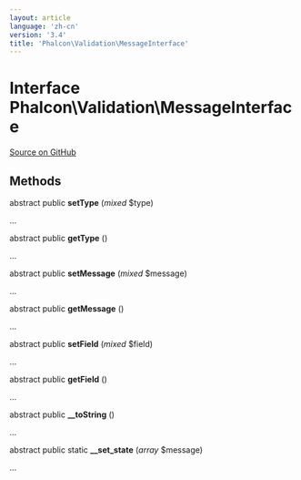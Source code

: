 ```yaml
---
layout: article
language: 'zh-cn'
version: '3.4'
title: 'Phalcon\Validation\MessageInterface'
---
```


# Interface **Phalcon\Validation\MessageInterface**

<a href="https://github.com/phalcon/cphalcon/tree/v3.4.0/phalcon/validation/messageinterface.zep" class="btn btn-default btn-sm">Source on GitHub</a>

## Methods

abstract public **setType** (*mixed* $type)

...

abstract public **getType** ()

...

abstract public **setMessage** (*mixed* $message)

...

abstract public **getMessage** ()

...

abstract public **setField** (*mixed* $field)

...

abstract public **getField** ()

...

abstract public **__toString** ()

...

abstract public static **__set_state** (*array* $message)

...